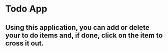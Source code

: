 # Todo App

## Using this application, you can add or delete your to do items and, if done, click on the item to cross it out.
